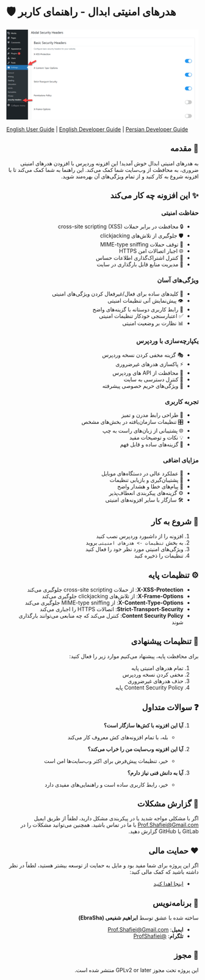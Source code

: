 # 🛡️ هدرهای امنیتی ابدال - راهنمای کاربر

<div align="center">
  <img src="abdal-security-headers.png" alt="تصویر افزونه هدرهای امنیتی ابدال">
</div>


[English User Guide](README_User_en.md) | [English Developer Guide](docs/README_Developer_en.md) | [Persian Developer Guide](docs/README_Developer_fa.md)

<div dir="rtl">

## 📝 مقدمه
به هدرهای امنیتی ابدال خوش آمدید! این افزونه وردپرس با افزودن هدرهای امنیتی ضروری، به محافظت از وب‌سایت شما کمک می‌کند. این راهنما به شما کمک می‌کند تا با افزونه شروع به کار کنید و از تمام ویژگی‌های آن بهره‌مند شوید.

## ✨ این افزونه چه کار می‌کند

### حفاظت امنیتی
- 🔒 محافظت در برابر حملات cross-site scripting (XSS)
- 🛡️ جلوگیری از تلاش‌های clickjacking
- 🔐 توقف حملات MIME-type sniffing
- 🌐 اجبار اتصالات امن HTTPS
- 🚫 کنترل اشتراک‌گذاری اطلاعات حساس
- 🛑 مدیریت منابع قابل بارگذاری در سایت

### ویژگی‌های آسان
- 📝 کلیدهای ساده برای فعال/غیرفعال کردن ویژگی‌های امنیتی
- 👁️ پیش‌نمایش آنی تنظیمات امنیتی
- 🎨 رابط کاربری دوستانه با گزینه‌های واضح
- ✅ اعتبارسنجی خودکار تنظیمات امنیتی
- 📊 نظارت بر وضعیت امنیتی

### یکپارچه‌سازی با وردپرس
- 🎭 گزینه مخفی کردن نسخه وردپرس
- ⚡ پاکسازی هدرهای غیرضروری
- 🔌 محافظت از API های وردپرس
- 🔑 کنترل دسترسی به سایت
- 📢 ویژگی‌های حریم خصوصی پیشرفته

### تجربه کاربری
- 💫 طراحی رابط مدرن و تمیز
- 🎛️ تنظیمات سازمان‌یافته در بخش‌های مشخص
- 🌐 پشتیبانی از زبان‌های راست به چپ
- 💡 نکات و توضیحات مفید
- 🎯 گزینه‌های ساده و قابل فهم

### مزایای اضافی
- 📱 عملکرد عالی در دستگاه‌های موبایل
- 🔄 پشتیبان‌گیری و بازیابی تنظیمات
- 📝 پیام‌های خطا و هشدار واضح
- ⚙️ گزینه‌های پیکربندی انعطاف‌پذیر
- 🛠️ سازگار با سایر افزونه‌های امنیتی

## 🚀 شروع به کار
1. افزونه را از داشبورد وردپرس نصب کنید
2. به بخش `تنظیمات -> هدرهای امنیتی` بروید
3. ویژگی‌های امنیتی مورد نظر خود را فعال کنید
4. تنظیمات را ذخیره کنید

## ⚙️ تنظیمات پایه
- **X-XSS-Protection**: از حملات cross-site scripting جلوگیری می‌کند
- **X-Frame-Options**: از تلاش‌های clickjacking جلوگیری می‌کند
- **X-Content-Type-Options**: از MIME-type sniffing جلوگیری می‌کند
- **Strict-Transport-Security**: اتصالات HTTPS را اجباری می‌کند
- **Content Security Policy**: کنترل می‌کند که چه منابعی می‌توانند بارگذاری شوند

## 🔰 تنظیمات پیشنهادی
برای محافظت پایه، پیشنهاد می‌کنیم موارد زیر را فعال کنید:
1. تمام هدرهای امنیتی پایه
2. مخفی کردن نسخه وردپرس
3. حذف هدرهای غیرضروری
4. Content Security Policy پایه

## ❓ سوالات متداول
1. **آیا این افزونه با کش‌ها سازگار است؟**
   - بله، با تمام افزونه‌های کش معروف کار می‌کند

2. **آیا این افزونه وب‌سایت من را خراب می‌کند؟**
   - خیر، تنظیمات پیش‌فرض برای اکثر وب‌سایت‌ها امن است

3. **آیا به دانش فنی نیاز دارم؟**
   - خیر، رابط کاربری ساده است و راهنمایی‌های مفیدی دارد

## 🐛 گزارش مشکلات
اگر با مشکلی مواجه شدید یا در پیکربندی مشکل دارید، لطفاً از طریق ایمیل Prof.Shafiei@Gmail.com با ما در تماس باشید. همچنین می‌توانید مشکلات را در GitLab یا GitHub گزارش دهید.

## ❤️ حمایت مالی
اگر این پروژه برای شما مفید بود و مایل به حمایت از توسعه بیشتر هستید، لطفاً در نظر داشته باشید که کمک مالی کنید:
- [اینجا اهدا کنید](https://alphajet.ir/abdal-donation)

## 🤵 برنامه‌نویس
ساخته شده با عشق توسط **ابراهیم شفیعی (EbraSha)**
- **ایمیل**: Prof.Shafiei@Gmail.com
- **تلگرام**: [@ProfShafiei](https://t.me/ProfShafiei)

## 📜 مجوز
این پروژه تحت مجوز GPLv2 or later منتشر شده است.

</div> 